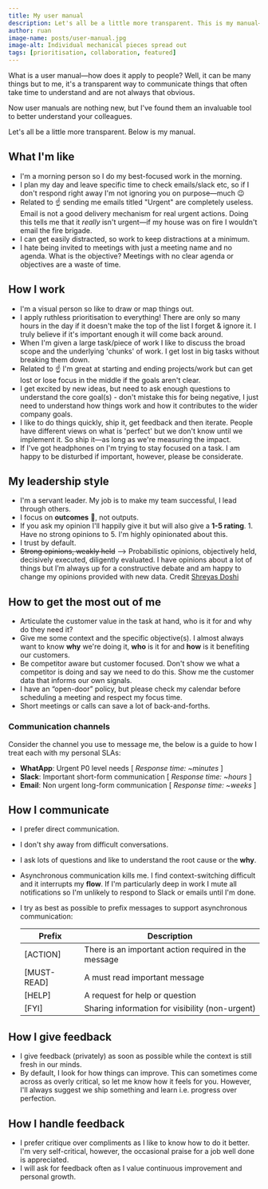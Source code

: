 ```yaml
---
title: My user manual
description: Let's all be a little more transparent. This is my manual—how I work, my leadership style, how to get the best out of me, how I communicate and how I handle feedback.
author: ruan
image-name: posts/user-manual.jpg
image-alt: Individual mechanical pieces spread out
tags: [prioritisation, collaboration, featured]
---
```


What is a user manual—how does it apply to people? Well, it can be many things but to me, it's a transparent way to communicate things that often take time to understand and are not always that obvious.

Now user manuals are nothing new, but I've found them an invaluable tool to better understand your colleagues.

Let's all be a little more transparent. Below is my manual.

## What I'm like

- I'm a morning person so I do my best-focused work in the morning.
- I plan my day and leave specific time to check emails/slack etc, so if I don't respond right away I'm not ignoring you on purpose—much 😉
- Related to ☝️ sending me emails titled "Urgent" are completely useless. Email is not a good delivery mechanism for real urgent actions. Doing this tells me that it _really_ isn't urgent—if my house was on fire I wouldn't email the fire brigade.
- I can get easily distracted, so work to keep distractions at a minimum.
- I hate being invited to meetings with just a meeting name and no agenda. What is the objective? Meetings with no clear agenda or objectives are a waste of time.

## How I work

- I'm a visual person so like to draw or map things out.
- I apply ruthless prioritisation to everything! There are only so many hours in the day if it doesn't make the top of the list I forget & ignore it. I truly believe if it's important enough it will come back around.
- When I'm given a large task/piece of work I like to discuss the broad scope and the underlying 'chunks' of work. I get lost in big tasks without breaking them down.
- Related to ☝️ I'm great at starting and ending projects/work but can get lost or lose focus in the middle if the goals aren't clear.
- I get excited by new ideas, but need to ask enough questions to understand the core goal(s) - don't mistake this for being negative, I just need to understand how things work and how it contributes to the wider company goals.
- I like to do things quickly, ship it, get feedback and then iterate. People have different views on what is 'perfect' but we don't know until we implement it. So ship it—as long as we're measuring the impact.
- If I've got headphones on I'm trying to stay focused on a task. I am happy to be disturbed if important, however, please be considerate.

## My leadership style

- I'm a servant leader. My job is to make my team successful, I lead through others.
- I focus on **outcomes** 🎯, not outputs.
- If you ask my opinion I'll happily give it but will also give a **1-5 rating**. 1. Have no strong opinions to 5. I'm highly opinionated about this.
- I trust by default. 
- ~~Strong opinions, weakly held~~ —> Probabilistic opinions, objectively held, decisively executed, diligently evaluated. I have opinions about a lot of things but I’m always up for a constructive debate and am happy to change my opinions provided with new data. Credit [Shreyas Doshi](https://twitter.com/shreyas/status/1467562879498928130)

## How to get the most out of me

- Articulate the customer value in the task at hand, who is it for and why do they need it?
- Give me some context and the specific objective(s). I almost always want to know **why** we're doing it, **who** is it for and **how** is it benefiting our customers.
- Be competitor aware but customer focused. Don't show we what a competitor is doing and say we need to do this. Show me the customer data that informs our own signals.
- I have an “open-door” policy, but please check my calendar before scheduling a meeting and respect my focus time.
- Short meetings or calls can save a lot of back-and-forths.

### Communication channels

Consider the channel you use to message me, the below is a guide to how I treat each with my personal SLAs:

- **WhatApp**: Urgent P0 level needs [ _Response time: ~minutes_ ]
- **Slack**: Important short-form communication [ _Response time: ~hours_ ]
- **Email**: Non urgent long-form communication [ _Response time: ~weeks_ ]

## How I communicate

- I prefer direct communication.
- I don't shy away from difficult conversations.
- I ask lots of questions and like to understand the root cause or the **why**.
- Asynchronous communication kills me. I find context-switching difficult and it interrupts my **flow**. If I'm particularly deep in work I mute all notifications so I'm unlikely to respond to Slack or emails until I'm done.
- I try as best as possible to prefix messages to support asynchronous communication:
  
  | Prefix      | Description                                          |
  |-------------|------------------------------------------------------|
  | [ACTION]    | There is an important action required in the message |
  | [MUST-READ] | A must read important message                        |
  | [HELP]      | A request for help or question                       |
  | [FYI]       | Sharing information for visibility (non-urgent)      |


## How I give feedback

- I give feedback (privately) as soon as possible while the context is still fresh in our minds.
- By default, I look for how things can improve. This can sometimes come across as overly critical, so let me know how it feels for you. However, I'll always suggest we ship something and learn i.e. progress over perfection.

## How I handle feedback

- I prefer critique over compliments as I like to know how to do it better. I'm very self-critical, however, the occasional praise for a job well done is appreciated.
- I will ask for feedback often as I value continuous improvement and personal growth.
